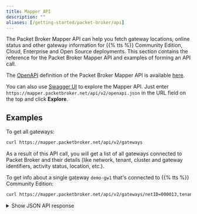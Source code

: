 ```yaml
---
title: Mapper API
description: ""
aliases: [/getting-started/packet-broker/api]
---
```



The Packet Broker Mapper API can help you fetch gateway locations, online status and other gateway information for {{% tts %}} Community Edition, Cloud, Enterprise and Open Source deployments. This section contains the reference for the Packet Broker Mapper API and examples of forming an API call.

<!--more-->

The [OpenAPI](https://swagger.io/specification/) definition of the Packet Broker Mapper API is available [here](https://mapper.packetbroker.net/api/v2/openapi.json).

You can also use [Swagger UI](https://petstore.swagger.io/) to explore the Mapper API. Just enter `https://mapper.packetbroker.net/api/v2/openapi.json` in the URL field on the top and click **Explore**.

## Examples

To get all gateways:

```bash
curl https://mapper.packetbroker.net/api/v2/gateways
```

As a result of this API call, you will get a list of all gateways connected to Packet Broker and their details (like network, tenant, cluster and gateway identifiers, activity status, location, etc.).

To get info about a single gateway `demo-gw1` that's connected to {{% tts %}} Community Edition:

```bash
curl https://mapper.packetbroker.net/api/v2/gateways/netID=000013,tenantID=ttn,id=demo-gw1
```

<details><summary>Show JSON API response</summary>

```json
{
	"netID":"000013",
	"tenantID":"ttn",
	"id":"demo-gw1",
	"eui":"B827EBFFFE8DB885",
	"clusterID":"eu1.cloud.thethings.network",
	"updatedAt":"2022-05-04T14:55:35.52635Z",
	"location":{
		"latitude":43.856691,
		"longitude":18.382848,
		"altitude":500,
		"accuracy":0
	},
	"antennaPlacement":"INDOOR",
	"antennaCount":1,
	"online":true,
	"frequencyPlan":{
		"region":"EU_863_870",
		"loraMultiSFChannels":[
			868100000,
			868300000,
			868500000,
			867100000,
			867300000,
			867500000,
			867700000,
			867900000
		]
	},
	"rxRate":2821.1191,
	"txRate":151.6022
}
```
</details>


